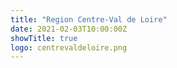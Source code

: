 ```yaml
---
title: "Region Centre-Val de Loire"
date: 2021-02-03T10:00:00Z
showTitle: true
logo: centrevaldeloire.png
---
```

